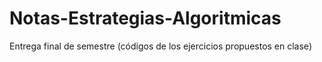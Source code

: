 # Notas-Estrategias-Algoritmicas
Entrega final de semestre (códigos de los ejercicios propuestos en clase)
